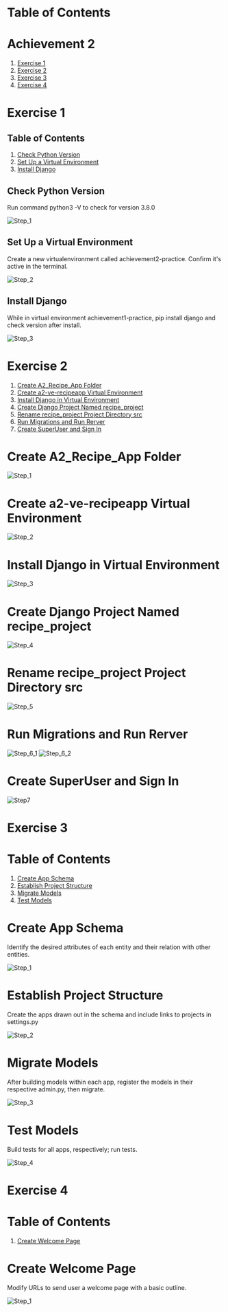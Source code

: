 # Table of Contents

# Achievement 2

1. [Exercise 1](#exercise-1)
2. [Exercise 2](#exercise-2)
3. [Exercise 3](#exercise-3)
4. [Exercise 4](#exercise-4)

# Exercise 1

## Table of Contents

1. [Check Python Version](#check-python-version)
2. [Set Up a Virtual Environment](#set-up-a-virtual-environment)
3. [Install Django](#install-django)

## Check Python Version

Run command python3 -V to check for version 3.8.0

![Step_1](./exercise_2.1/step1.png)

## Set Up a Virtual Environment

Create a new virtualenvironment called achievement2-practice. Confirm it's active in the terminal.

![Step_2](./exercise_2.1/step2.png)

## Install Django

While in virtual environment achievement1-practice, pip install django and check version after install.

![Step_3](./exercise_2.1/step3.png)

# Exercise 2

1. [Create A2_Recipe_App Folder](#create-a2_recipe_app-folder)
2. [Create a2-ve-recipeapp Virtual Environment](#Create-a2-ve-recipeapp-virtual-environment)
3. [Install Django in Virtual Environment](#install-django-in-virtual-environment)
4. [Create Django Project Named recipe_project](#create-django-project-named-recipe_project)
5. [Rename recipe_project Project Directory src](#rename-recipe_project-project-directory-src)
6. [Run Migrations and Run Rerver](#run-migrations-and-run-sever)
7. [Create SuperUser and Sign In](#create-superuser-and-sign-in)

# Create A2_Recipe_App Folder

![Step_1](exercise_2.2/screenshots/step1.png)

# Create a2-ve-recipeapp Virtual Environment

![Step_2](exercise_2.2/screenshots/step2.png)

# Install Django in Virtual Environment

![Step_3](exercise_2.2/screenshots/step3.png)

# Create Django Project Named recipe_project

![Step_4](exercise_2.2/screenshots/proj_contents_before_renaming.jpg)

# Rename recipe_project Project Directory src

![Step_5](exercise_2.2/screenshots/proj_contents_after_renaming.jpg)

# Run Migrations and Run Rerver

![Step_6_1](exercise_2.2/screenshots/step6p1.png)
![Step_6_2](exercise_2.2/screenshots/step6p2.png)

# Create SuperUser and Sign In

![Step7](exercise_2.2/screenshots/admin-dashboard.jpg)

# Exercise 3

# Table of Contents

1. [Create App Schema](#create-app-schema)
2. [Establish Project Structure](#establish-project-structure)
3. [Migrate Models](#migrate-models)
4. [Test Models](#test-models)

# Create App Schema

Identify the desired attributes of each entity and their relation with other entities.

![Step_1](./exercise_2.3/screenshots/schema.jpg)

# Establish Project Structure

Create the apps drawn out in the schema and include links to projects in settings.py

![Step_2](./exercise_2.3/screenshots/project-structure.jpg)

# Migrate Models

After building models within each app, register the models in their respective admin.py, then migrate.

![Step_3](./exercise_2.3/screenshots/run-migrations.jpg)

# Test Models

Build tests for all apps, respectively; run tests.

![Step_4](./exercise_2.3/screenshots/Test-Report.jpg)

# Exercise 4

# Table of Contents

1. [Create Welcome Page](#creat-welcome-page)

# Create Welcome Page

Modify URLs to send user a welcome page with a basic outline.

![Step_1](./exercise_2.4/src/screenshots/welcome.jpg)
